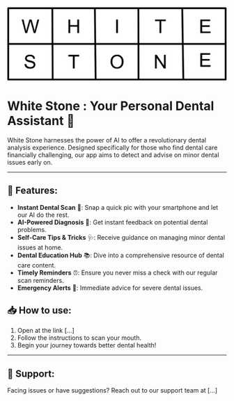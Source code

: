 ![White Stone Logo](/public/image/Logo2.png)

# White Stone : Your Personal Dental Assistant 🦷

White Stone harnesses the power of AI to offer a revolutionary dental analysis experience. Designed specifically for those who find dental care financially challenging, our app aims to detect and advise on minor dental issues early on.

---

## 🌟 Features:

- **Instant Dental Scan** 📸: Snap a quick pic with your smartphone and let our AI do the rest.
- **AI-Powered Diagnosis** 🧠: Get instant feedback on potential dental problems.
- **Self-Care Tips & Tricks** 🩺: Receive guidance on managing minor dental issues at home.
- **Dental Education Hub** 📚: Dive into a comprehensive resource of dental care content.
- **Timely Reminders** ⏰: Ensure you never miss a check with our regular scan reminders.
- **Emergency Alerts** 🚨: Immediate advice for severe dental issues.

## 📥 How to use:

1. Open at the link [...]
2. Follow the instructions to scan your mouth.
3. Begin your journey towards better dental health!

---

## 🤝 Support:

Facing issues or have suggestions? Reach out to our support team at [...]
